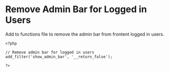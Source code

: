 # Remove Admin Bar for Logged in Users

Add to functions file to remove the admin bar from frontent logged in users.

```
<?php

// Remove admin bar for logged in users
add_filter('show_admin_bar', '__return_false');

?>
```